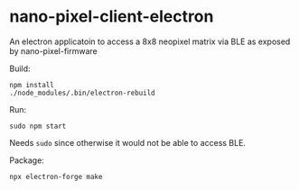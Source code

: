 # nano-pixel-client-electron
An electron applicatoin to access a 8x8 neopixel matrix via BLE as exposed by nano-pixel-firmware

Build:

	npm install
	./node_modules/.bin/electron-rebuild

Run:

	sudo npm start


Needs `sudo` since otherwise it would not be able to access BLE.

Package:

	npx electron-forge make
